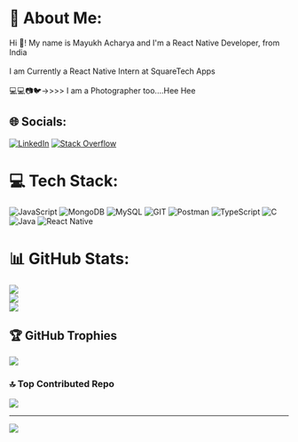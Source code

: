 # 💫 About Me:
Hi 👋! My name is Mayukh Acharya and I'm a React Native Developer, from India<br><br>I am Currently a React Native Intern at SquareTech Apps<br><br>💻💻📷🐦->>>> I am a Photographer too....Hee Hee


## 🌐 Socials:
[![LinkedIn](https://img.shields.io/badge/LinkedIn-%230077B5.svg?logo=linkedin&logoColor=white)](https://linkedin.com/in/https://www.linkedin.com/in/mayukh-acharya/) [![Stack Overflow](https://img.shields.io/badge/-Stackoverflow-FE7A16?logo=stack-overflow&logoColor=white)](https://stackoverflow.com/users/MayukhAcharya) 

# 💻 Tech Stack:
![JavaScript](https://img.shields.io/badge/javascript-%23323330.svg?style=for-the-badge&logo=javascript&logoColor=%23F7DF1E) ![MongoDB](https://img.shields.io/badge/MongoDB-%234ea94b.svg?style=for-the-badge&logo=mongodb&logoColor=white) ![MySQL](https://img.shields.io/badge/mysql-%2300000f.svg?style=for-the-badge&logo=mysql&logoColor=white) ![GIT](https://img.shields.io/badge/Git-fc6d26?style=for-the-badge&logo=git&logoColor=white) ![Postman](https://img.shields.io/badge/Postman-FF6C37?style=for-the-badge&logo=postman&logoColor=white) ![TypeScript](https://img.shields.io/badge/typescript-%23007ACC.svg?style=for-the-badge&logo=typescript&logoColor=white) ![C](https://img.shields.io/badge/c-%2300599C.svg?style=for-the-badge&logo=c&logoColor=white) ![Java](https://img.shields.io/badge/java-%23ED8B00.svg?style=for-the-badge&logo=openjdk&logoColor=white) ![React Native](https://img.shields.io/badge/react_native-%2320232a.svg?style=for-the-badge&logo=react&logoColor=%2361DAFB)
# 📊 GitHub Stats:
![](https://github-readme-stats.vercel.app/api?username=MayukhAcharya&theme=dracula&hide_border=false&include_all_commits=true&count_private=true)<br/>
![](https://github-readme-streak-stats.herokuapp.com/?user=MayukhAcharya&theme=dracula&hide_border=false)<br/>
![](https://github-readme-stats.vercel.app/api/top-langs/?username=MayukhAcharya&theme=dracula&hide_border=false&include_all_commits=true&count_private=true&layout=compact)

## 🏆 GitHub Trophies
![](https://github-profile-trophy.vercel.app/?username=MayukhAcharya&theme=dracula&no-frame=true&no-bg=false&margin-w=4)

### 🔝 Top Contributed Repo
![](https://github-contributor-stats.vercel.app/api?username=MayukhAcharya&limit=5&theme=dracula&combine_all_yearly_contributions=true)

---
[![](https://visitcount.itsvg.in/api?id=MayukhAcharya&icon=1&color=9)](https://visitcount.itsvg.in)

<!-- Proudly created with GPRM ( https://gprm.itsvg.in ) -->
